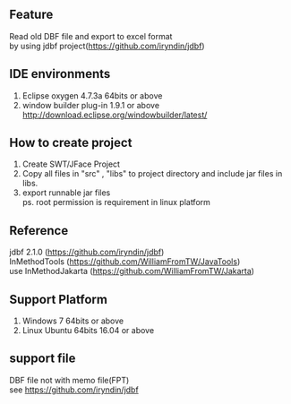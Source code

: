 ## Feature    
Read old DBF file and export to excel format    
by using jdbf project(https://github.com/iryndin/jdbf)     

## IDE environments    
1. Eclipse oxygen 4.7.3a 64bits or above    
2. window builder plug-in 1.9.1 or above        
http://download.eclipse.org/windowbuilder/latest/        
   
        		
## How to create project     
1. Create SWT/JFace Project        
2. Copy all files in "src" , "libs" to project directory and include jar files in libs.                
3. export runnable jar files                
ps. root permission is requirement in linux platform    
      
## Reference    
jdbf 2.1.0 (https://github.com/iryndin/jdbf)    
InMethodTools (https://github.com/WilliamFromTW/JavaTools)    
use InMethodJakarta (https://github.com/WilliamFromTW/Jakarta)    

## Support Platform    
1. Windows 7 64bits or above    
2. Linux Ubuntu 64bits 16.04 or above    

## support file      		
DBF file not with memo file(FPT)   
see https://github.com/iryndin/jdbf    

